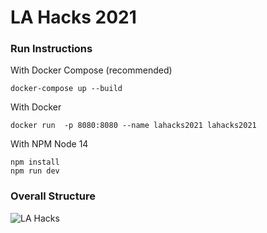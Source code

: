 # LA Hacks 2021

### Run Instructions

With Docker Compose (recommended)
```
docker-compose up --build
```

With Docker
```
docker run  -p 8080:8080 --name lahacks2021 lahacks2021
```

With NPM 
Node 14
```
npm install
npm run dev
```


### Overall Structure

![LA Hacks](https://user-images.githubusercontent.com/38309438/111939856-95e70f80-8a8a-11eb-8b27-00c6e4cff838.png)
